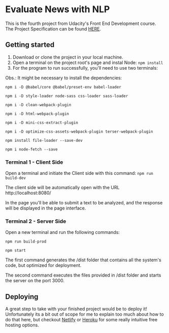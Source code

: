 # Evaluate News with NLP

This is the fourth project from Udacity's Front End Development course. The Project Specification can be found [HERE](https://review.udacity.com/#!/rubrics/2668/view).


## Getting started

1. Download or clone the project in your local machine.
2. Open a terminal on the project root's page and instal Node:
`npm install`
3. For the program to run successfully, you'll need to use two terminals:

Obs.: It might be necessary to install the dependencies:

`npm i -D @babel/core @babel/preset-env babel-loader`

`npm i -D style-loader node-sass css-loader sass-loader`

`npm i -D clean-webpack-plugin`

`npm i -D html-webpack-plugin`

`npm i -D mini-css-extract-plugin`

`npm i -D optimize-css-assets-webpack-plugin terser-webpack-plugin`

`npm install file-loader --save-dev`

`npm i node-fetch --save`

### Terminal 1 - Client Side

Open a terminal and initiate the Client side with this command: `npm run build-dev`

The client side will be automatically open with the URL http://localhost:8080/

In the page you'll be able to submit a text to be analyzed, and the response will be displayed in the page interface.

### Terminal 2 - Server Side

Open a new terminal and run the following commands:

`npm run build-prod`

`npm start`

The first command generates the /dist folder that contains all the system's code, but optimized for deployment.

The second command executes the files provided in /dist folder and starts the server on the port 3000.

## Deploying

A great step to take with your finished project would be to deploy it! Unfortunately its a bit out of scope for me to explain too much about how to do that here, but checkout [Netlify](https://www.netlify.com/) or [Heroku](https://www.heroku.com/) for some really intuitive free hosting options.
